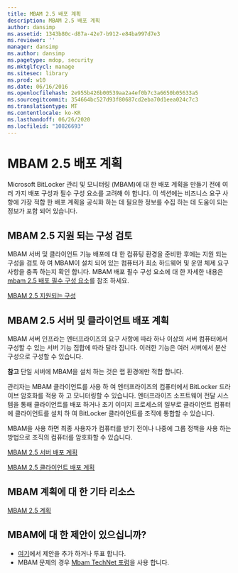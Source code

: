 ```yaml
---
title: MBAM 2.5 배포 계획
description: MBAM 2.5 배포 계획
author: dansimp
ms.assetid: 1343b80c-d87a-42e7-b912-e84ba997d7e3
ms.reviewer: ''
manager: dansimp
ms.author: dansimp
ms.pagetype: mdop, security
ms.mktglfcycl: manage
ms.sitesec: library
ms.prod: w10
ms.date: 06/16/2016
ms.openlocfilehash: 2e955b426b00539aa2a4ef0b7c3a6650b05633a5
ms.sourcegitcommit: 354664bc527d93f80687cd2eba70d1eea024c7c3
ms.translationtype: MT
ms.contentlocale: ko-KR
ms.lasthandoff: 06/26/2020
ms.locfileid: "10826693"
---
```

# MBAM 2.5 배포 계획


Microsoft BitLocker 관리 및 모니터링 (MBAM)에 대 한 배포 계획을 만들기 전에 여러 가지 배포 구성과 필수 구성 요소를 고려해 야 합니다. 이 섹션에는 비즈니스 요구 사항에 가장 적합 한 배포 계획을 공식화 하는 데 필요한 정보를 수집 하는 데 도움이 되는 정보가 포함 되어 있습니다.

## MBAM 2.5 지원 되는 구성 검토


MBAM 서버 및 클라이언트 기능 배포에 대 한 컴퓨팅 환경을 준비한 후에는 지원 되는 구성을 검토 하 여 MBAM이 설치 되어 있는 컴퓨터가 최소 하드웨어 및 운영 체제 요구 사항을 충족 하는지 확인 합니다. MBAM 배포 필수 구성 요소에 대 한 자세한 내용은 [mbam 2.5 배포 필수 구성 요소](mbam-25-deployment-prerequisites.md)를 참조 하세요.

[MBAM 2.5 지원되는 구성](mbam-25-supported-configurations.md)

## MBAM 2.5 서버 및 클라이언트 배포 계획


MBAM 서버 인프라는 엔터프라이즈의 요구 사항에 따라 하나 이상의 서버 컴퓨터에서 구성할 수 있는 서버 기능 집합에 따라 달라 집니다. 이러한 기능은 여러 서버에서 분산 구성으로 구성할 수 있습니다.

**참고**  단일 서버에 MBAM을 설치 하는 것은 랩 환경에만 적합 합니다.

 

관리자는 MBAM 클라이언트를 사용 하 여 엔터프라이즈의 컴퓨터에서 BitLocker 드라이브 암호화를 적용 하 고 모니터링할 수 있습니다. 엔터프라이즈 소프트웨어 전달 시스템을 통해 클라이언트를 배포 하거나 초기 이미지 프로세스의 일부로 클라이언트 컴퓨터에 클라이언트를 설치 하 여 BitLocker 클라이언트를 조직에 통합할 수 있습니다.

MBAM을 사용 하면 최종 사용자가 컴퓨터를 받기 전이나 나중에 그룹 정책을 사용 하는 방법으로 조직의 컴퓨터를 암호화할 수 있습니다.

[MBAM 2.5 서버 배포 계획](planning-for-mbam-25-server-deployment.md)

[MBAM 2.5 클라이언트 배포 계획](planning-for-mbam-25-client-deployment.md)

## <a href="" id="other-resources-for-mbam-planning-"></a>MBAM 계획에 대 한 기타 리소스


[MBAM 2.5 계획](planning-for-mbam-25.md)

## MBAM에 대 한 제안이 있으십니까?
- [여기](http://mbam.uservoice.com/forums/268571-microsoft-bitlocker-administration-and-monitoring)에서 제안을 추가 하거나 투표 합니다. 
- MBAM 문제의 경우 [Mbam TechNet 포럼](https://social.technet.microsoft.com/Forums/home?forum=mdopmbam)을 사용 합니다.

 

 





